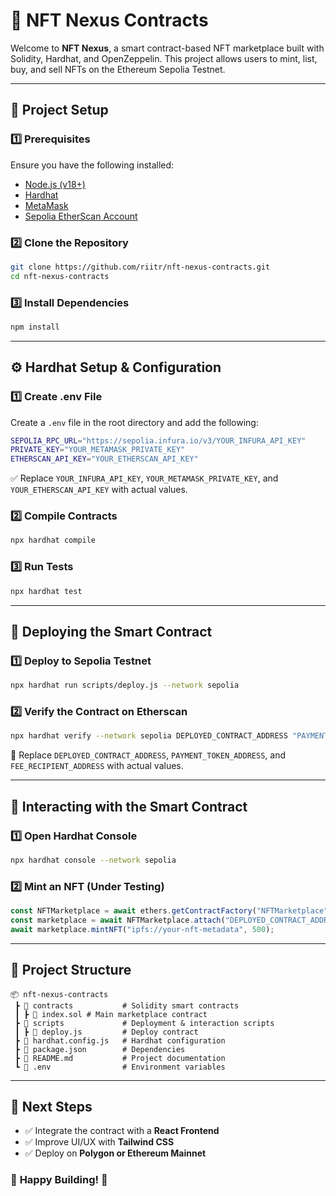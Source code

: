 # 📌 NFT Nexus Contracts

Welcome to **NFT Nexus**, a smart contract-based NFT marketplace built with Solidity, Hardhat, and OpenZeppelin. This project allows users to mint, list, buy, and sell NFTs on the Ethereum Sepolia Testnet.

---

## 🚀 **Project Setup**
### **1️⃣ Prerequisites**
Ensure you have the following installed:
- [Node.js (v18+)](https://nodejs.org/)
- [Hardhat](https://hardhat.org/)
- [MetaMask](https://metamask.io/)
- [Sepolia EtherScan Account](https://sepolia.etherscan.io/)

### **2️⃣ Clone the Repository**
```sh
git clone https://github.com/riitr/nft-nexus-contracts.git
cd nft-nexus-contracts
```

### **3️⃣ Install Dependencies**
```sh
npm install
```

---

## ⚙️ **Hardhat Setup & Configuration**
### **1️⃣ Create .env File**
Create a `.env` file in the root directory and add the following:
```sh
SEPOLIA_RPC_URL="https://sepolia.infura.io/v3/YOUR_INFURA_API_KEY"
PRIVATE_KEY="YOUR_METAMASK_PRIVATE_KEY"
ETHERSCAN_API_KEY="YOUR_ETHERSCAN_API_KEY"
```
✅ Replace `YOUR_INFURA_API_KEY`, `YOUR_METAMASK_PRIVATE_KEY`, and `YOUR_ETHERSCAN_API_KEY` with actual values.

### **2️⃣ Compile Contracts**
```sh
npx hardhat compile
```

### **3️⃣ Run Tests**
```sh
npx hardhat test
```

---

## 📜 **Deploying the Smart Contract**
### **1️⃣ Deploy to Sepolia Testnet**
```sh
npx hardhat run scripts/deploy.js --network sepolia
```

### **2️⃣ Verify the Contract on Etherscan**
```sh
npx hardhat verify --network sepolia DEPLOYED_CONTRACT_ADDRESS "PAYMENT_TOKEN_ADDRESS" "FEE_RECIPIENT_ADDRESS"
```
📌 Replace `DEPLOYED_CONTRACT_ADDRESS`, `PAYMENT_TOKEN_ADDRESS`, and `FEE_RECIPIENT_ADDRESS` with actual values.

---

## 🔎 **Interacting with the Smart Contract**
### **1️⃣ Open Hardhat Console**
```sh
npx hardhat console --network sepolia
```
### **2️⃣ Mint an NFT (Under Testing)**
```js
const NFTMarketplace = await ethers.getContractFactory("NFTMarketplace");
const marketplace = await NFTMarketplace.attach("DEPLOYED_CONTRACT_ADDRESS");
await marketplace.mintNFT("ipfs://your-nft-metadata", 500);
```

---

## 📂 **Project Structure**
```
📦 nft-nexus-contracts
 ┣ 📂 contracts           # Solidity smart contracts
 ┃ ┣ 📜 index.sol # Main marketplace contract
 ┣ 📂 scripts             # Deployment & interaction scripts
 ┃ ┣ 📜 deploy.js         # Deploy contract
 ┣ 📜 hardhat.config.js   # Hardhat configuration
 ┣ 📜 package.json        # Dependencies
 ┣ 📜 README.md           # Project documentation
 ┗ 📜 .env                # Environment variables
```

---

## 🎯 **Next Steps**
- ✅ Integrate the contract with a **React Frontend**
- ✅ Improve UI/UX with **Tailwind CSS**
- ✅ Deploy on **Polygon or Ethereum Mainnet**

### 🌟 **Happy Building!** 🚀

